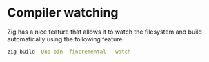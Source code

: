 # Compiler watching

Zig has a nice feature that allows it to watch the filesystem and build automatically using the following feature.

```bash
zig build -Dno-bin -fincremental --watch
```
